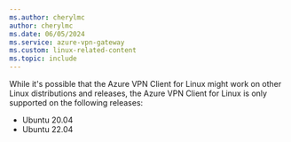 ```yaml
---
ms.author: cherylmc
author: cherylmc
ms.date: 06/05/2024
ms.service: azure-vpn-gateway
ms.custom: linux-related-content
ms.topic: include
---
```


While it's possible that the Azure VPN Client for Linux might work on other Linux distributions and releases, the Azure VPN Client for Linux is only supported on the following releases:

* Ubuntu 20.04
* Ubuntu 22.04
